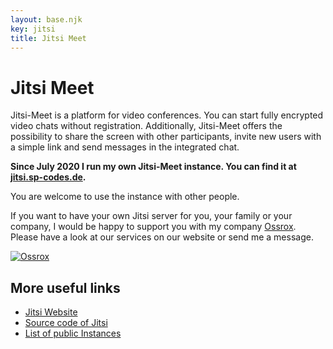 ```yaml
---
layout: base.njk
key: jitsi
title: Jitsi Meet
---
```

# <i class="i-users"></i> Jitsi Meet

Jitsi-Meet is a platform for video conferences. You can start fully encrypted video chats without registration. Additionally, Jitsi-Meet offers the possibility to share the screen with other participants, invite new users with a simple link and send messages in the integrated chat.

__Since July 2020 I run my own Jitsi-Meet instance. You can find it at [jitsi.sp-codes.de](https://jitsi.sp-codes.de/).__

You are welcome to use the instance with other people.

If you want to have your own Jitsi server for you, your family or your company, I would be happy to support you with my company <a href="https://ossrox.org" target="_blank">Ossrox</a>. Please have a look at our services on our website or send me a message.

<div class="text-center mb-3">
    <a href="https://ossrox.org/store/jitsi" target="_blank">
        <img class="ossrox" src="/img/ossrox.svg" alt="Ossrox">
    </a>
</div>

## More useful links

* [Jitsi Website](https://jitsi.org/)
* [Source code of Jitsi](https://github.com/jitsi/jitsi-meet)
* [List of public Instances](https://github.com/jitsi/jitsi-meet/wiki/Jitsi-Meet-Instances)
